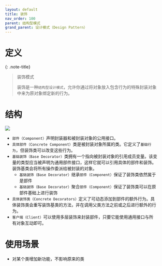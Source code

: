 ```yaml
---
layout: default
title: 装饰
nav_order: 100
parent: 结构型模式
grand_parent: 设计模式（Design Pattern）
---
```


# 定义

{: .note-title}
> 装饰模式
> 
> 装饰是一种`结构型设计模式`，允许你通过将对象放入包含行为的特殊封装对象中来为原对象绑定新的行为。

# 结构

![](https://cdn.jsdelivr.net/gh/guosonglu/images@master/blog-img/20221220164633.png)

- `部件（Component）`声明封装器和被封装对象的公用接口。
- `具体部件（Concrete Component）`类是被封装对象所属的类。它定义了`基础行为`，但装饰类可以改变这些行为。
- `基础装饰（Base Decorator）`类拥有一个指向被封装对象的引用成员变量。该变量的类型应当被声明为通用部件接口，这样它就可以引用具体的部件和装饰。装饰基类会将所有操作委派给被封装的对象。
  - `基础装饰（Base Decorator）`继承`部件（Component）`保证了装饰类依然属于是部件
  - `基础装饰（Base Decorator）`聚合`部件（Component）`保证了装饰类可以在原部件基础上进行装饰
- `具体装饰类（Concrete Decorators）`定义了可动态添加到部件的额外行为。具体装饰类会重写装饰基类的方法，并在调用父类方法之前或之后进行额外的行为。
- `客户端（Client）`可以使用多层装饰来封装部件，只要它能使用通用接口与所有对象互动即可。


# 使用场景

- 对某个类增加新功能，不影响原来的类

